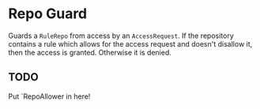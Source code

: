 # Repo Guard

Guards a `RuleRepo` from access by an `AccessRequest`. If the repository contains a rule which 
allows for the access request and doesn't disallow it, then the access is granted. Otherwise it is denied.

## TODO

Put `RepoAllower in here!
  
  

